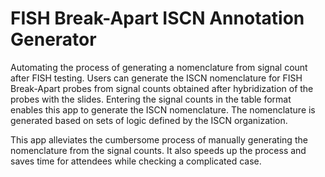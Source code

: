 # FISH Break-Apart ISCN Annotation Generator
Automating the process of generating a nomenclature from signal count after FISH testing. Users can generate the ISCN nomenclature for FISH Break-Apart probes from signal counts obtained after hybridization of the probes with the slides. Entering the signal counts in the table format enables this app to generate the ISCN nomenclature. The nomenclature is generated based on sets of logic defined by the ISCN organization.

This app alleviates the cumbersome process of manually generating the nomenclature from the signal counts. It also speeds up the process and saves time for attendees while checking a complicated case.
